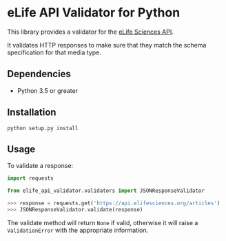 # eLife API Validator for Python
This library provides a validator for the [eLife Sciences API](https://github.com/elifesciences/api-raml).

It validates HTTP responses to make sure that they match the schema specification for that media type.

Dependencies
------------

* Python 3.5 or greater

Installation
------------

`python setup.py install`

Usage
-----

To validate a response:

```python
import requests

from elife_api_validator.validators import JSONResponseValidator

>>> response = requests.get('https://api.elifesciences.org/articles')
>>> JSONResponseValidator.validate(response)

```
The validate method will return `None` if valid, otherwise it will raise a `ValidationError` with the appropriate information.

